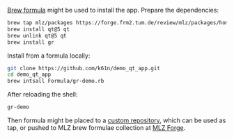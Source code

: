 
[Brew formula](Formula/gr-demo.rb) might be used to install the app.
Prepare the dependencies:

```bash
brew tap mlz/packages https://forge.frm2.tum.de/review/mlz/packages/homebrew
brew install qt@5 qt
brew unlink qt@5 qt
brew install gr
```

Install from a formula locally:

```bash
git clone https://github.com/k61n/demo_qt_app.git
cd demo_qt_app
brew intsall Formula/gr-demo.rb
```

After reloading the shell:

```bash
gr-demo
```

Then formula might be placed to a
[custom repository](https://docs.brew.sh/How-to-Create-and-Maintain-a-Tap),
which can be used as tap,
or pushed to MLZ brew formulae collection at
[MLZ Forge](https://forge.frm2.tum.de/review/plugins/gitiles/mlz/packages/homebrew).
